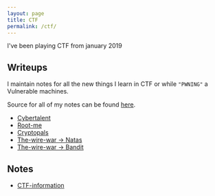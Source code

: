 ```yaml
---
layout: page
title: CTF
permalink: /ctf/
---
```


I've been playing CTF from january 2019

## Writeups

I maintain notes for all the new things I learn in CTF or while `"PWNING"` a Vulnerable machines.

Source for all of my notes can be found [here](http://github.com/).

* [Cybertalent](https://github.com/rajoul/cybertalent)
* [Root-me](https://github.com/rajoul/root-me)
* [Cryptopals](https://github.com/rajoul/cryptopals)
* [The-wire-war -> Natas](https://github.com/rajoul/natas/blob/master/README.md)
* [The-wire-war -> Bandit](https://github.com/rajoul/bandit/blob/master/README.md)


## Notes
* [CTF-information](https://github.com/rajoul/ctf_information/blob/master/README.md)
